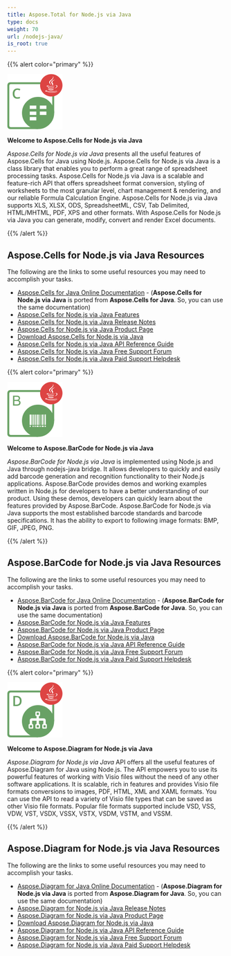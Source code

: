 ```yaml
---
title: Aspose.Total for Node.js via Java
type: docs
weight: 70
url: /nodejs-java/
is_root: true
---
```


{{% alert color="primary" %}}

![Aspose.Cells for Node.js via Java](aspose_cells-for-nodejs-java.png)

**Welcome to Aspose.Cells for Node.js via Java**

_Aspose.Cells for Node.js via Java_ presents all the useful features of Aspose.Cells for Java using Node.js. Aspose.Cells for Node.js via Java is a class library that enables you to perform a great range of spreadsheet processing tasks. Aspose.Cells for Node.js via Java is a scalable and feature-rich API that offers spreadsheet format conversion, styling of worksheets to the most granular level, chart management & rendering, and our reliable Formula Calculation Engine. Aspose.Cells for Node.js via Java supports XLS, XLSX, ODS, SpreadsheetML, CSV, Tab Delimited, HTML/MHTML, PDF, XPS and other formats. With Aspose.Cells for Node.js via Java you can generate, modify, convert and render Excel documents.

{{% /alert %}}

## **Aspose.Cells for Node.js via Java Resources**

The following are the links to some useful resources you may need to accomplish your tasks.

- [Aspose.Cells for Java Online Documentation](https://docs.aspose.com/cells/java/) - (**Aspose.Cells for Node.js via Java** is ported from **Aspose.Cells for Java**. So, you can use the same documentation)
- [Aspose.Cells for Node.js via Java Features](https://docs.aspose.com/cells/nodejsjava/features/)
- [Aspose.Cells for Node.js via Java Release Notes](https://docs.aspose.com/cells/nodejsjava/release-notes/)
- [Aspose.Cells for Node.js via Java Product Page](https://products.aspose.com/cells/nodejs-java/)
- [Download Aspose.Cells for Node.js via Java](https://releases.aspose.com/cells/nodejs/)
- [Aspose.Cells for Node.js via Java API Reference Guide](https://reference.aspose.com/cells/nodejs/)
- [Aspose.Cells for Node.js via Java Free Support Forum](https://forum.aspose.com/)
- [Aspose.Cells for Node.js via Java Paid Support Helpdesk](https://helpdesk.aspose.com/)

{{% alert color="primary" %}}

![Aspose.BarCode for Node.js via Java](aspose_barcode-for-nodejs-java.png)

**Welcome to Aspose.BarCode for Node.js via Java**

_Aspose.BarCode for Node.js via Java_ is implemented using Node.js and Java through nodejs-java bridge. It allows developers to quickly and easily add barcode generation and recognition functionality to their Node.js applications. Aspose.BarCode provides demos and working examples written in Node.js for developers to have a better understanding of our product. Using these demos, developers can quickly learn about the features provided by Aspose.BarCode. Aspose.BarCode for Node.js via Java supports the most established barcode standards and barcode specifications. It has the ability to export to following image formats: BMP, GIF, JPEG, PNG.

{{% /alert %}}

## **Aspose.BarCode for Node.js via Java Resources**

The following are the links to some useful resources you may need to accomplish your tasks.

- [Aspose.BarCode for Java Online Documentation](https://docs.aspose.com/barcode/java/) - (**Aspose.BarCode for Node.js via Java** is ported from **Aspose.BarCode for Java**. So, you can use the same documentation)
- [Aspose.BarCode for Node.js via Java Features](https://docs.aspose.com/barcode/java/aspose-barcode-for-node-js-via-java-features/)
- [Aspose.BarCode for Node.js via Java Product Page](https://products.aspose.com/barcode/nodejs-java/)
- [Download Aspose.BarCode for Node.js via Java](https://releases.aspose.com/barcode/nodejs/)
- [Aspose.BarCode for Node.js via Java API Reference Guide](https://reference.aspose.com/barcode/nodejs/)
- [Aspose.BarCode for Node.js via Java Free Support Forum](https://forum.aspose.com/)
- [Aspose.BarCode for Node.js via Java Paid Support Helpdesk](https://helpdesk.aspose.com/)

{{% alert color="primary" %}}

![Aspose.Diagram for Node.js via Java](aspose_diagram-for-nodejs-java.png)

**Welcome to Aspose.Diagram for Node.js via Java**

_Aspose.Diagram for Node.js via Java_ API offers all the useful features of Aspose.Diagram for Java using Node.js. The API empowers you to use its powerful features of working with Visio files without the need of any other software applications. It is scalable, rich in features and provides Visio file formats conversions to images, PDF, HTML, XML and XAML formats. You can use the API to read a variety of Visio file types that can be saved as other Visio file formats. Popular file formats supported include VSD, VSS, VDW, VST, VSDX, VSSX, VSTX, VSDM, VSTM, and VSSM.

{{% /alert %}}

## **Aspose.Diagram for Node.js via Java Resources**

The following are the links to some useful resources you may need to accomplish your tasks.

- [Aspose.Diagram for Java Online Documentation](https://docs.aspose.com/diagram/java/) - (**Aspose.Diagram for Node.js via Java** is ported from **Aspose.Diagram for Java**. So, you can use the same documentation)
- [Aspose.Diagram for Node.js via Java Release Notes](https://docs.aspose.com/diagram/nodejsjava/release-notes/)
- [Aspose.Diagram for Node.js via Java Product Page](https://products.aspose.com/diagram/nodejs-java/)
- [Download Aspose.Diagram for Node.js via Java](https://releases.aspose.com/diagram/nodejs/)
- [Aspose.Diagram for Node.js via Java API Reference Guide](https://reference.aspose.com/diagram/nodejs/)
- [Aspose.Diagram for Node.js via Java Free Support Forum](https://forum.aspose.com/)
- [Aspose.Diagram for Node.js via Java Paid Support Helpdesk](https://helpdesk.aspose.com/)
